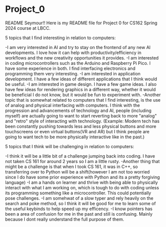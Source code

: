 # Project_0
README Seymour!! Here is my README file for Project 0 for CS162 Spring 2024 course at LBCC.

5 topics that I find interesting in relation to computers:

-I am very interested in AI and try to stay on the frontend of any new AI developments. I love how it can help with productivity/efficiency in workflows and the new creativity opportunities it provides.
-I am interested in coding microcontrollers such as the Arduino and Raspberry Pi Pico. I have some experience in both. I find interfacing electronics and programming them very interesting. 
-I am interested in application development. I have a few ideas of different applications that I think would be useful.
-I am interested in game design. I have a few game ideas. I also have few ideas for rendering graphics in a different way, whether it would be beneficial I do not know, but it would be fun to experiment with.
-Another topic that is somewhat related to computers that I find interesting, is the use of analog and physical interfacing with computers. I think with the progression and advancements of technology and AI, people (including myself) are actually going to want to start reverting back to more "analog" and "retro" style of interacting with technology. (Example: Modern tech has been constantly pushing towards less and less physical buttons and more touchscreens or even virtual buttons(VR and AR) but I think people are going to want tech to be more physically interactive like in the past.) 

5 topics that I think will be challenging in relation to computers:

-I think it will be a little bit of a challenge jumping back into coding. I have not taken CS 161 for around 2 years so I am a little rusty.
-Another thing that might be a challenge is that when I took CS 161, it was in C++, so transferring over to Python will be a shift(however I am not too worried since I do have some prior experience with Python and its a pretty forgiving language)
-I am a hands on learner and thrive with being able to physically interact with what I am working on, which is tough to do with coding unless its programming something like a microcontroller. This could potentially pose challenges.
-I am somehwat of a slow typer and rely heavily on the search and poke method, so I think it will be good for me to learn some of the useful keybinds to help speed up my efficency.
-I know pointers has been a area of confusion for me in the past and still is confusing. Mainly because I dont really understand the full purpose of them.